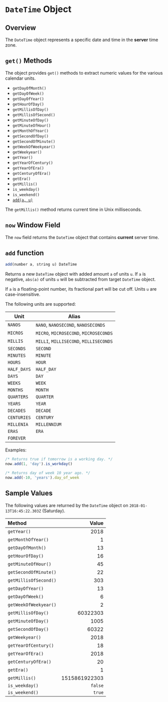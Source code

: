 # `DateTime` Object

## Overview

The `DateTime` object represents a specific date and time in the **server** time zone.

## `get()` Methods

The object provides `get()` methods to extract numeric values for the various calendar units.

* `getDayOfMonth()`
* `getDayOfWeek()`
* `getDayOfYear()`
* `getHourOfDay()`
* `getMillisOfDay()`
* `getMillisOfSecond()`
* `getMinuteOfDay()`
* `getMinuteOfHour()`
* `getMonthOfYear()`
* `getSecondOfDay()`
* `getSecondOfMinute()`
* `getWeekOfWeekyear()`
* `getWeekyear()`
* `getYear()`
* `getYearOfCentury()`
* `getYearOfEra()`
* `getCenturyOfEra()`
* `getEra()`
* `getMillis()`
* `is_weekday()`
* `is_weekend()`
* [`add(a, u)`](#add-function)

The `getMillis()` method returns current time in Unix milliseconds.

## `now` Window Field

The `now` field returns the `DateTime` object that contains **current** server time.

## `add` function

```javascript
add(number a, string u) DateTime
```

Returns a new `DateTime` object with added amount `a` of units `u`.
If `a` is negative, `abs(a)` of units `u` will be subtracted from target `DateTime` object.

If `a` is a floating-point number, its fractional part will be cut off.
Units `u` are case-insensitive. 

The following units are supported:

**Unit** | **Alias**
---------|----------
`NANOS`     | `NANO`, `NANOSECOND`, `NANOSECONDS`
`MICROS`    | `MICRO`, `MICROSECOND`, `MICROSECONDS`
`MILLIS`    | `MILLI`, `MILLISECOND`, `MILLISECONDS`
`SECONDS`   | `SECOND`
`MINUTES`   | `MINUTE`
`HOURS`     | `HOUR`
`HALF_DAYS` | `HALF_DAY`
`DAYS`      | `DAY`
`WEEKS`     | `WEEK`
`MONTHS`    | `MONTH`
`QUARTERS`  | `QUARTER`
`YEARS`     | `YEAR`
`DECADES`   | `DECADE`
`CENTURIES` | `CENTURY`
`MILLENIA`  | `MILLENNIUM`
`ERAS`      | `ERA`
`FOREVER`   |

Examples:

```javascript
/* Returns true if tomorrow is a working day. */
now.add(1, 'day').is_workday()

/* Returns day of week 10 year ago. */
now.add(-10, 'years').day_of_week
```

## Sample Values

The following values are returned by the `DateTime` object on `2018-01-13T16:45:22.303Z` (Saturday).

|**Method**| **Value** |
|:---|---:|
|`getYear()`|2018|
|`getMonthOfYear()`|1|
|`getDayOfMonth()`|13|
|`getHourOfDay()`|16|
|`getMinuteOfHour()`|45|
|`getSecondOfMinute()`|22|
|`getMillisOfSecond()`|303|
|`getDayOfYear()`|13|
|`getDayOfWeek()`|6|
|`getWeekOfWeekyear()`|2|
|`getMillisOfDay()`|60322303|
|`getMinuteOfDay()`|1005|
|`getSecondOfDay()`|60322|
|`getWeekyear()`|2018|
|`getYearOfCentury()`|18|
|`getYearOfEra()`|2018|
|`getCenturyOfEra()`|20|
|`getEra()`|1|
|`getMillis()`|1515861922303|
|`is_weekday()`|`false`|
|`is_weekend()`|`true`|

